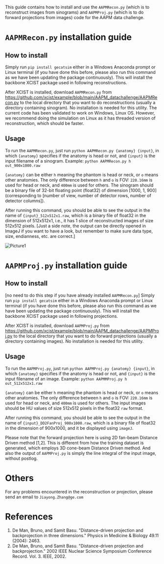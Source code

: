 This guide contains how to install and use the `AAPMRecon.py` (which is to reconstruct images from sinograms) and `AAPMProj.py` (which is to do forward projections from images) code for the AAPM data challenge.

# `AAPMRecon.py` installation guide

## How to install
Simply run `pip install gecatsim` either in a Windows Anaconda prompt or Linux terminal (if you have done this before, please also run this command as we have been updating the package continuously). This will install the backbone XCIST package used in following reconstructions.

After XCIST is installed, download `AAPMRecon.py` from https://github.com/xcist/example/blob/main/AAPM_datachallenge/AAPMRecon.py to the local directory that you want to do reconstructions (usually a directory containing sinogram). No installation is needed for this utility.
The current code has been validated to work on Windows, Linux OS. However, we recommend doing the simulation on Linux as it has threaded version of reconstruction, which should be faster.

## Usage
To run the `AAPMRecon.py`, just run `python AAPMRecon.py {anatomy} {input}`, in which `{anatomy}` specifies if the anatomy is head or not, and `{input}` is the input filename of a sinogram. Example: `python AAPMRecon.py h out_900x1000.raw`

`{anatomy}` can be either `h` meaning the phantom is head or neck, or `o` means other anatomies. The only difference between `h` and `o` is FOV: `220.16mm` is used for head or neck, and `400mm` is used for others. The sinogram should be a binary file of 32-bit floating point (float32) of dimension [1000, 1, 900] (corresponding to [number of view, number of detector rows, number of detector columns]).

After running this command, you should be able to see the output in the name of `{input}_512x512x1.raw`, which is a binary file of float32 in the dimension of 512x512x1, i.e., it has 1 slice of reconstructed images of size 512x512 pixels. [Just a side note, the output can be directly opened in ImageJ if you want to have a look, but remember to make sure data type, size, endianness, etc. are correct.]

 ![Picture1](https://github.com/xcist/example/assets/100655819/103e9dc5-3940-4cca-974f-a499923697c8)

 # `AAPMProj.py` installation guide

## How to install
[no need to do this step if you have already installed `AAPMRecon.py`] Simply run `pip install gecatsim` either in a Windows Anaconda prompt or Linux terminal (if you have done this before, please also run this command as we have been updating the package continuously). This will install the backbone XCIST package used in following projections.

After XCIST is installed, download `AAPMProj.py` from https://github.com/xcist/example/blob/main/AAPM_datachallenge/AAPMProj.py to the local directory that you want to do forward projections (usually a directory containing images). No installation is needed for this utility.

## Usage
To run the `AAPMProj.py`, just run `python AAPMProj.py {anatomy} {input}`, in which `{anatomy}` specifies if the anatomy is head or not, and `{input}` is the input filename of an image. Example: `python AAPMMProj.py h out_512x512x1.raw`

`{anatomy}` can be either `h` meaning the phantom is head or neck, or `o` means other anatomies. The only difference between `h` and `o` is FOV: `220.16mm` is used for head or neck, and `400mm` is used for others. The input images should be HU values of size 512x512 pixels in the float32 `raw` format.

After running this command, you should be able to see the output in the name of `{input}_DD2FanProj_900x1000.raw`, which is a binary file of float32 in the dimension of 900x1000, and it be displayed using `imageJ`.

Please note that the forward projection here is using 2D fan-beam Distance Driven method [1,2]. This is different from how the training dataset is generated, which employs 3D cone-beam Distance Driven method. And also the output of `AAPMProj.py` is simply the line integral of the input image, without postlog.

# Others
For any problems encountered in the reconstruction or projection, please send an email to `Jiayong.Zhang@ge.com`

# References
1. De Man, Bruno, and Samit Basu. "Distance-driven projection and backprojection in three dimensions." Physics in Medicine & Biology 49.11 (2004): 2463.
2. De Man, Bruno, and Samit Basu. "Distance-driven projection and backprojection." 2002 IEEE Nuclear Science Symposium Conference Record. Vol. 3. IEEE, 2002.
